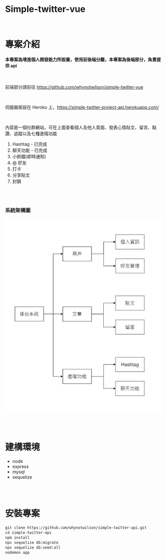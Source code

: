 # Simple-twitter-vue

<br/>

# 專案介紹

#### 本專案為增進個人開發能力所設置，使用前後端分離，本專案為後端部分，負責提供 api

<br/>

前端部分請前往 https://github.com/whynotwilson/simple-twitter-vue

<br/>

伺服器架設在 Heroku 上，https://simple-twitter-project-api.herokuapp.com/

<br/>

內容是一個社群網站，可在上面查看個人及他人頁面、發表心情貼文、留言、點讚、追蹤以及七種進階功能

1.  Hashtag - 已完成
2.  聊天功能 - 已完成
3.  小鈴鐺(即時通知)
4.  @ 好友
5.  打卡
6.  分享貼文
7.  封鎖

<br/><br/>

### 系統架構圖

![系統架構圖](/public/images/系統架構圖.jpg)

<br/><br/>

# 建構環境

- node
- express
- mysql
- sequelize

<br/><br/>

# 安裝專案

```
git clone https://github.com/whynotwilson/simple-twitter-api.git
cd simple-twitter-api
npm install
npx sequelize db:migrate
npx sequelize db:seed:all
nodemon app
```
